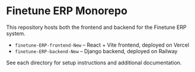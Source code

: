 # Finetune ERP Monorepo

This repository hosts both the frontend and backend for the Finetune ERP system.

- `finetune-ERP-frontend-New` – React + Vite frontend, deployed on Vercel
- `finetune-ERP-backend-New` – Django backend, deployed on Railway

See each directory for setup instructions and additional documentation.
